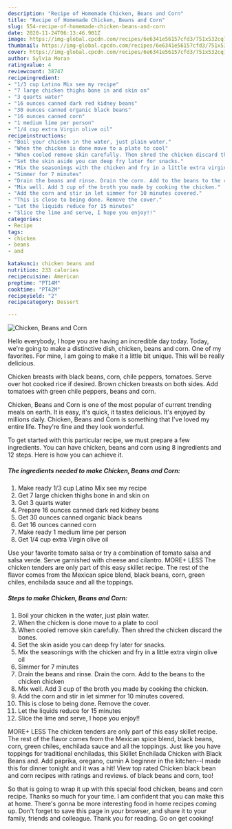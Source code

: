 ```yaml
---
description: "Recipe of Homemade Chicken, Beans and Corn"
title: "Recipe of Homemade Chicken, Beans and Corn"
slug: 554-recipe-of-homemade-chicken-beans-and-corn
date: 2020-11-24T06:13:46.901Z
image: https://img-global.cpcdn.com/recipes/6e6341e56157cfd3/751x532cq70/chicken-beans-and-corn-recipe-main-photo.jpg
thumbnail: https://img-global.cpcdn.com/recipes/6e6341e56157cfd3/751x532cq70/chicken-beans-and-corn-recipe-main-photo.jpg
cover: https://img-global.cpcdn.com/recipes/6e6341e56157cfd3/751x532cq70/chicken-beans-and-corn-recipe-main-photo.jpg
author: Sylvia Moran
ratingvalue: 4
reviewcount: 38747
recipeingredient:
- "1/3 cup Latino Mix see my recipe"
- "7 large chicken thighs bone in and skin on"
- "3 quarts water"
- "16 ounces canned dark red kidney beans"
- "30 ounces canned organic black beans"
- "16 ounces canned corn"
- "1 medium lime per person"
- "1/4 cup extra Virgin olive oil"
recipeinstructions:
- "Boil your chicken in the water, just plain water."
- "When the chicken is done move to a plate to cool"
- "When cooled remove skin carefully. Then shred the chicken discard the bones."
- "Set the skin aside you can deep fry later for snacks."
- "Mix the seasonings with the chicken and fry in a little extra virgin olive oil"
- "Simmer for 7 minutes"
- "Drain the beans and rinse. Drain the corn. Add to the beans to the chicken chicken"
- "Mix well. Add 3 cup of the broth you made by cooking the chicken."
- "Add the corn and stir in let simmer for 10 minutes covered."
- "This is close to being done. Remove the cover."
- "Let the liquids reduce for 15 minutes"
- "Slice the lime and serve, I hope you enjoy!!"
categories:
- Recipe
tags:
- chicken
- beans
- and

katakunci: chicken beans and 
nutrition: 233 calories
recipecuisine: American
preptime: "PT14M"
cooktime: "PT42M"
recipeyield: "2"
recipecategory: Dessert

---
```



![Chicken, Beans and Corn](https://img-global.cpcdn.com/recipes/6e6341e56157cfd3/751x532cq70/chicken-beans-and-corn-recipe-main-photo.jpg)

Hello everybody, I hope you are having an incredible day today. Today, we're going to make a distinctive dish, chicken, beans and corn. One of my favorites. For mine, I am going to make it a little bit unique. This will be really delicious.

Chicken breasts with black beans, corn, chile peppers, tomatoes. Serve over hot cooked rice if desired. Brown chicken breasts on both sides. Add tomatoes with green chile peppers, beans and corn.

Chicken, Beans and Corn is one of the most popular of current trending meals on earth. It is easy, it's quick, it tastes delicious. It's enjoyed by millions daily. Chicken, Beans and Corn is something that I've loved my entire life. They're fine and they look wonderful.


To get started with this particular recipe, we must prepare a few ingredients. You can have chicken, beans and corn using 8 ingredients and 12 steps. Here is how you can achieve it.

<!--inarticleads1-->

##### The ingredients needed to make Chicken, Beans and Corn:

1. Make ready 1/3 cup Latino Mix see my recipe
1. Get 7 large chicken thighs bone in and skin on
1. Get 3 quarts water
1. Prepare 16 ounces canned dark red kidney beans
1. Get 30 ounces canned organic black beans
1. Get 16 ounces canned corn
1. Make ready 1 medium lime per person
1. Get 1/4 cup extra Virgin olive oil


Use your favorite tomato salsa or try a combination of tomato salsa and salsa verde. Serve garnished with cheese and cilantro. MORE+ LESS The chicken tenders are only part of this easy skillet recipe. The rest of the flavor comes from the Mexican spice blend, black beans, corn, green chiles, enchilada sauce and all the toppings. 

<!--inarticleads2-->

##### Steps to make Chicken, Beans and Corn:

1. Boil your chicken in the water, just plain water.
1. When the chicken is done move to a plate to cool
1. When cooled remove skin carefully. Then shred the chicken discard the bones.
1. Set the skin aside you can deep fry later for snacks.
1. Mix the seasonings with the chicken and fry in a little extra virgin olive oil
1. Simmer for 7 minutes
1. Drain the beans and rinse. Drain the corn. Add to the beans to the chicken chicken
1. Mix well. Add 3 cup of the broth you made by cooking the chicken.
1. Add the corn and stir in let simmer for 10 minutes covered.
1. This is close to being done. Remove the cover.
1. Let the liquids reduce for 15 minutes
1. Slice the lime and serve, I hope you enjoy!!


MORE+ LESS The chicken tenders are only part of this easy skillet recipe. The rest of the flavor comes from the Mexican spice blend, black beans, corn, green chiles, enchilada sauce and all the toppings. Just like you have toppings for traditional enchiladas, this Skillet Enchilada Chicken with Black Beans and. Add paprika, oregano, cumin A beginner in the kitchen--I made this for dinner tonight and it was a hit! View top rated Chicken black bean and corn recipes with ratings and reviews. of black beans and corn, too! 

So that is going to wrap it up with this special food chicken, beans and corn recipe. Thanks so much for your time. I am confident that you can make this at home. There's gonna be more interesting food in home recipes coming up. Don't forget to save this page in your browser, and share it to your family, friends and colleague. Thank you for reading. Go on get cooking!

